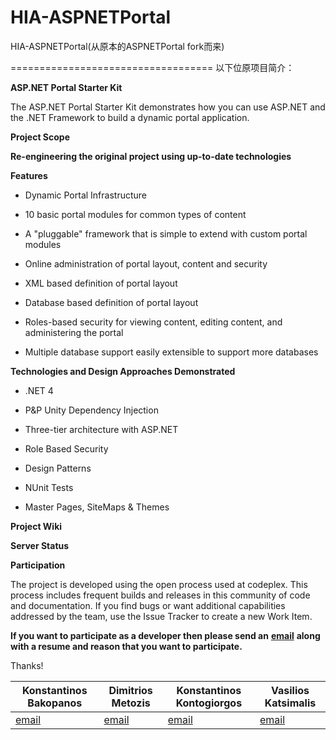 # HIA-ASPNETPortal
HIA-ASPNETPortal(从原本的ASPNETPortal fork而来)


===================================
以下位原项目简介：

**ASP.NET Portal Starter Kit**

The ASP.NET Portal Starter Kit demonstrates how you can use ASP.NET and the .NET
Framework to build a dynamic portal application.

**Project Scope**

**Re-engineering the original project using up-to-date technologies**

**Features**

-   Dynamic Portal Infrastructure

-   10 basic portal modules for common types of content

-   A "pluggable" framework that is simple to extend with custom portal modules

-   Online administration of portal layout, content and security

-   XML based definition of portal layout

-   Database based definition of portal layout

-   Roles-based security for viewing content, editing content, and administering
    the portal

-   Multiple database support easily extensible to support more databases

**Technologies and Design Approaches Demonstrated**

-   .NET 4

-   P&P Unity Dependency Injection

-   Three-tier architecture with ASP.NET

-   Role Based Security

-   Design Patterns

-   NUnit Tests

-   Master Pages, SiteMaps & Themes

**Project Wiki**


**Server Status**



**Participation**

The project is developed using the open process used at codeplex. This process
includes frequent builds and releases in this community of code and
documentation. If you find bugs or want additional capabilities addressed by the
team, use the Issue Tracker to create a new Work Item.

**If you want to participate as a developer then please send an**
[**email**](mailto:cbakopanos@gmail.com) **along with a resume and reason that
you want to participate.**  

Thanks!

| Konstantinos Bakopanos              | Dimitrios Metozis                  | Konstantinos Kontogiorgos                   | Vasilios Katsimalis                  |
|-------------------------------------|------------------------------------|---------------------------------------------|--------------------------------------|
| [email](mailto:cbakopanos@gmail.gr) | [email](mailto:dmetozis@gmail.com) | [email](mailto:kostaskontogiorgos@yahoo.gr) | [email](mailto:cdevfusion@gmail.com) |

